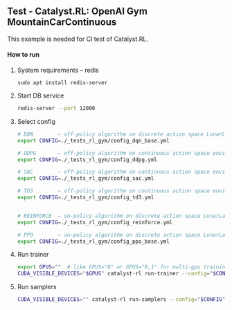 ## Test - Catalyst.RL: OpenAI Gym MountainCarContinuous

This example is needed for CI test of Catalyst.RL.

#### How to run

1. System requirements – redis

    `sudo apt install redis-server`

2. Start DB service

    ```bash
    redis-server --port 12000
    ```

3. Select config
    ```bash
    # DQN        – off-policy algorithm on discrete action space LunarLander environment
    export CONFIG=./_tests_rl_gym/config_dqn_base.yml

    # DDPG       – off-policy algorithm on continuous action space environment LunarLander environment
    export CONFIG=./_tests_rl_gym/config_ddpg.yml

    # SAC        – off-policy algorithm on continuous action space environment LunarLander environment
    export CONFIG=./_tests_rl_gym/config_sac.yml

    # TD3        – off-policy algorithm on continuous action space environment LunarLander environment
    export CONFIG=./_tests_rl_gym/config_td3.yml


    # REINFORCE  – on-policy algorithm on discrete action space LunarLander environment
    export CONFIG=./_tests_rl_gym/config_reinforce.yml

    # PPO        – on-policy algorithm on discrete action space LunarLander environment
    export CONFIG=./_tests_rl_gym/config_ppo_base.yml
    ```

4. Run trainer

    ```bash
    export GPUS=""  # like GPUS="0" or GPUS="0,1" for multi-gpu training
    CUDA_VISIBLE_DEVICES="$GPUS" catalyst-rl run-trainer --config="$CONFIG"
    ```

5. Run samplers

    ```bash
    CUDA_VISIBLE_DEVICES="" catalyst-rl run-samplers --config="$CONFIG"
    ```
